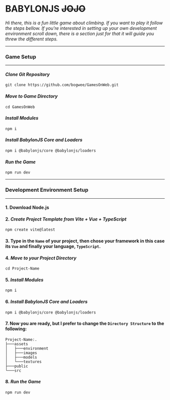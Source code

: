 # BABYLONJS ~~JOJO~~ 

_Hi there, this is a fun little game about climbing. If you want to play it follow the steps bellow. If you're interested in setting up your own development environment scroll down, there is a section just for that it will guide you threw the different steps._
  
  
  
***
### **Game Setup**
***
  
  
#### _Clone Git Repository_
``` 
git clone https://github.com/bogwee/GamesOnWeb.git
```
  
  
#### _Move to Game Directory_
```
cd GamesOnWeb
```
  
  
#### _Install Modules_
```
npm i
```


#### _Install BabylonJS Core and Loaders_
```
npm i @babylonjs/core @babylonjs/loaders
```


#### _Run the Game_
```
npm run dev
```



***
### **Development Environment Setup**
***

#### 1. Download Node.js


#### 2. _Create Project Template from Vite + Vue + TypeScript_
``` 
npm create vite@latest
```


#### 3. Type in the `Name` of your project, then chose your framework in this case its `Vue` and finally your language, `TypeScript`.


#### 4. _Move to your Project Directory_
```
cd Project-Name
```


#### 5. _Install Modules_
```
npm i
```


#### 6. _Install BabylonJS Core and Loaders_
```
npm i @babylonjs/core @babylonjs/loaders
```


#### 7. Now you are ready, but I prefer to change the `Directory Structure` to the following:
```
Project-Name:.
├───assets
│   ├───environment
│   ├───images
│   ├───models
│   └───textures
├───public
└───src
```


#### 8. _Run the Game_
```
npm run dev
```
